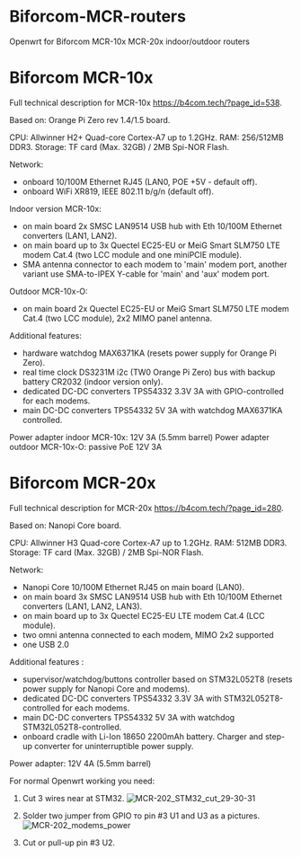 # Biforcom-MCR-routers
Openwrt for Biforcom MCR-10x MCR-20x indoor/outdoor routers

# Biforcom MCR-10x
Full technical description for MCR-10x https://b4com.tech/?page_id=538.

Based on: Orange Pi Zero rev 1.4/1.5 board.

CPU: Allwinner H2+ Quad-core Cortex-A7 up to 1.2GHz.
RAM: 256/512MB DDR3.
Storage: TF card (Max. 32GB) / 2MB Spi-NOR Flash.

Network:
- onboard 10/100M Ethernet RJ45 (LAN0, POE +5V - default off).
- onboard WiFi 	XR819, IEEE 802.11 b/g/n (default off).

Indoor version MCR-10x:
- on main board 2x SMSC LAN9514 USB hub with Eth 10/100M Ethernet converters (LAN1, LAN2).
- on main board up to 3x Quectel EC25-EU or MeiG Smart SLM750 LTE modem Cat.4 (two LCC module and one miniPCIE module).
- SMA antenna connector to each modem to 'main' modem port, another variant use SMA-to-IPEX Y-cable for 'main' and 'aux' modem port.

Outdoor MCR-10x-O:
- on main board 2x Quectel EC25-EU or MeiG Smart SLM750 LTE modem Cat.4 (two LCC module), 2x2 MIMO panel antenna.

Additional features:
- hardware watchdog MAX6371KA (resets power supply for Orange Pi Zero).
- real time clock DS3231M i2c (TW0 Orange Pi Zero) bus with backup battery CR2032 (indoor version only).
- dedicated DC-DC converters TPS54332 3.3V 3A with GPIO-controlled for each modems.
- main DC-DC converters TPS54332 5V 3A with watchdog MAX6371KA controlled.

Power adapter indoor MCR-10x: 12V 3A (5.5mm barrel)
Power adapter outdoor MCR-10x-O: passive PoE 12V 3A

# Biforcom MCR-20x
Full technical description for MCR-20x https://b4com.tech/?page_id=280.

Based on: Nanopi Core board.

CPU: Allwinner H3 Quad-core Cortex-A7 up to 1.2GHz.
RAM: 512MB DDR3.
Storage: TF card (Max. 32GB) / 2MB Spi-NOR Flash.

Network:
- Nanopi Core 10/100M Ethernet RJ45 on main board (LAN0).
- on main board 3x SMSC LAN9514 USB hub with Eth 10/100M Ethernet converters (LAN1, LAN2, LAN3).
- on main board up to 3x Quectel EC25-EU LTE modem Cat.4 (LCC module).
- two omni antenna connected to each modem, MIMO 2x2 supported
- one USB 2.0

Additional features :
- supervisor/watchdog/buttons controller based on STM32L052T8 (resets power supply for Nanopi Core and modems).
- dedicated DC-DC converters TPS54332 3.3V 3A with STM32L052T8-controlled for each modems.
- main DC-DC converters TPS54332 5V 3A with watchdog STM32L052T8-controlled.
- onboard cradle with Li-Ion 18650 2200mAh battery. Charger and step-up converter for uninterruptible power supply.

Power adapter: 12V 4A (5.5mm barrel)

For normal Openwrt working you need:
1. Cut 3 wires near at STM32.
![MCR-202_STM32_cut_29-30-31](https://user-images.githubusercontent.com/65107625/186838787-e2084d41-d34a-4a55-9a14-95e1219d3175.jpg)

2. Solder two jumper from GPIO то pin #3 U1 and U3 as a pictures.
![MCR-202_modems_power](https://user-images.githubusercontent.com/65107625/186840582-ff58f7bf-eae1-4672-a28c-e2a8379ed1c3.jpg)

3. Cut or pull-up pin #3 U2.
